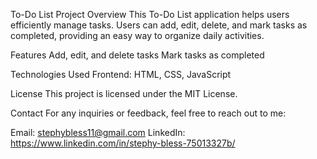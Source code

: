To-Do List Project
Overview
This To-Do List application helps users efficiently manage tasks. Users can add, edit, delete, and mark tasks as completed, providing an easy way to organize daily activities.

Features
Add, edit, and delete tasks
Mark tasks as completed

Technologies Used
Frontend: HTML, CSS, JavaScript

License
This project is licensed under the MIT License.

Contact
For any inquiries or feedback, feel free to reach out to me:

Email: stephybless11@gmail.com
LinkedIn: https://www.linkedin.com/in/stephy-bless-75013327b/
